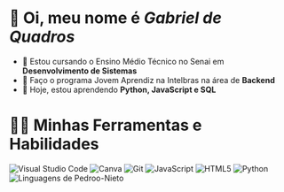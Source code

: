 # 👋 Oi, meu nome é *Gabriel de Quadros*
- 🎒 Estou cursando o Ensino Médio Técnico no Senai em **Desenvolvimento de Sistemas** 
- 💼 Faço o programa Jovem Aprendiz na Intelbras na área de **Backend**
- 🔎 Hoje, estou aprendendo **Python, JavaScript e SQL**

# 👨‍💻 Minhas Ferramentas e Habilidades
<img alt="Visual Studio Code" src="https://img.shields.io/badge/-Visual%20Studio%20Code-0078D4?style=flat-square&logo=visual%20studio%20code&logoColor=white" /> 
<img alt="Canva" src="https://img.shields.io/badge/-Canva-%2300C4CC?style=flat-square&logo=canva&logoColor=white" />  
<img alt="Git" src="https://img.shields.io/badge/-Git-F05032?style=flat-square&logo=git&logoColor=white" /> 
<img alt="JavaScript" src="https://img.shields.io/badge/-JavaScript-F0DB4F?style=flat-square&logo=javascript&logoColor=white" />
<img alt="HTML5" src="https://img.shields.io/badge/-HTML5-E34F26?style=flat-square&logo=html5&logoColor=white" />
<img alt="Python" src="https://img.shields.io/badge/-Python-007ACC?style=flat-square&logo=python&logoColor=white" />

<img src="https://github-readme-stats.vercel.app/api/top-langs/?username=gabri3lquadr0s&theme=github_dark&langs_count=10&custom_title=Minhas%20Linguagens&title_color=FFFFFF&text__color=FFFFFF&layout=compact&hide=jupyter%20notebook,portugol&exclude_repo=Portfolio-DS&card_width=290" alt="Linguagens de Pedroo-Nieto" align="left" />




